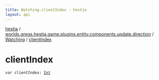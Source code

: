 ```yaml
---
title: Watching.clientIndex - hestia
layout: api
---
```


<div class='api-docs-breadcrumbs'><a href="../../index.html">hestia</a> / <a href="../index.html">worlds.gregs.hestia.game.plugins.entity.components.update.direction</a> / <a href="index.html">Watching</a> / <a href="./client-index.html">clientIndex</a></div>

# clientIndex

<div class="signature"><code><span class="keyword">var </span><span class="identifier">clientIndex</span><span class="symbol">: </span><a href="https://kotlinlang.org/api/latest/jvm/stdlib/kotlin/-int/index.html"><span class="identifier">Int</span></a></code></div>
